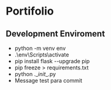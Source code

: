 # Portifolio

## Development Enviroment
- python -m venv env
- .\env\Scripts\activate
- pip install flask --upgrade pip
- pip freeze > requirements.txt
- python .\__init__.py
- Message test para commit

